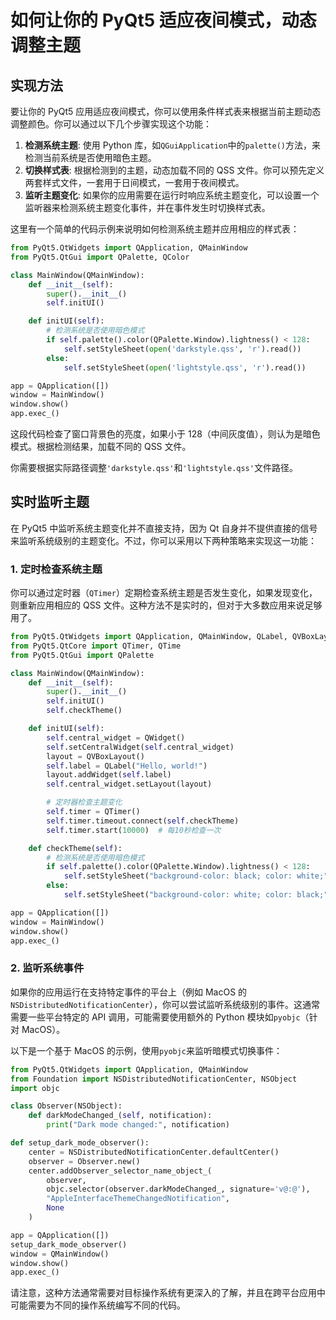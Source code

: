 # 如何让你的 PyQt5 适应夜间模式，动态调整主题

## 实现方法

要让你的 PyQt5 应用适应夜间模式，你可以使用条件样式表来根据当前主题动态调整颜色。你可以通过以下几个步骤实现这个功能：

1. **检测系统主题**: 使用 Python 库，如`QGuiApplication`中的`palette()`方法，来检测当前系统是否使用暗色主题。
2. **切换样式表**: 根据检测到的主题，动态加载不同的 QSS 文件。你可以预先定义两套样式文件，一套用于日间模式，一套用于夜间模式。
3. **监听主题变化**: 如果你的应用需要在运行时响应系统主题变化，可以设置一个监听器来检测系统主题变化事件，并在事件发生时切换样式表。

这里有一个简单的代码示例来说明如何检测系统主题并应用相应的样式表：

```python
from PyQt5.QtWidgets import QApplication, QMainWindow
from PyQt5.QtGui import QPalette, QColor

class MainWindow(QMainWindow):
    def __init__(self):
        super().__init__()
        self.initUI()

    def initUI(self):
        # 检测系统是否使用暗色模式
        if self.palette().color(QPalette.Window).lightness() < 128:
            self.setStyleSheet(open('darkstyle.qss', 'r').read())
        else:
            self.setStyleSheet(open('lightstyle.qss', 'r').read())

app = QApplication([])
window = MainWindow()
window.show()
app.exec_()
```

这段代码检查了窗口背景色的亮度，如果小于 128（中间灰度值），则认为是暗色模式。根据检测结果，加载不同的 QSS 文件。

你需要根据实际路径调整`'darkstyle.qss'`和`'lightstyle.qss'`文件路径。

## 实时监听主题

在 PyQt5 中监听系统主题变化并不直接支持，因为 Qt 自身并不提供直接的信号来监听系统级别的主题变化。不过，你可以采用以下两种策略来实现这一功能：

### 1. 定时检查系统主题

你可以通过定时器（`QTimer`）定期检查系统主题是否发生变化，如果发现变化，则重新应用相应的 QSS 文件。这种方法不是实时的，但对于大多数应用来说足够用了。

```python
from PyQt5.QtWidgets import QApplication, QMainWindow, QLabel, QVBoxLayout, QWidget
from PyQt5.QtCore import QTimer, QTime
from PyQt5.QtGui import QPalette

class MainWindow(QMainWindow):
    def __init__(self):
        super().__init__()
        self.initUI()
        self.checkTheme()

    def initUI(self):
        self.central_widget = QWidget()
        self.setCentralWidget(self.central_widget)
        layout = QVBoxLayout()
        self.label = QLabel("Hello, world!")
        layout.addWidget(self.label)
        self.central_widget.setLayout(layout)

        # 定时器检查主题变化
        self.timer = QTimer()
        self.timer.timeout.connect(self.checkTheme)
        self.timer.start(10000)  # 每10秒检查一次

    def checkTheme(self):
        # 检测系统是否使用暗色模式
        if self.palette().color(QPalette.Window).lightness() < 128:
            self.setStyleSheet("background-color: black; color: white;")
        else:
            self.setStyleSheet("background-color: white; color: black;")

app = QApplication([])
window = MainWindow()
window.show()
app.exec_()
```

### 2. 监听系统事件

如果你的应用运行在支持特定事件的平台上（例如 MacOS 的`NSDistributedNotificationCenter`），你可以尝试监听系统级别的事件。这通常需要一些平台特定的 API 调用，可能需要使用额外的 Python 模块如`pyobjc`（针对 MacOS）。

以下是一个基于 MacOS 的示例，使用`pyobjc`来监听暗模式切换事件：

```python
from PyQt5.QtWidgets import QApplication, QMainWindow
from Foundation import NSDistributedNotificationCenter, NSObject
import objc

class Observer(NSObject):
    def darkModeChanged_(self, notification):
        print("Dark mode changed:", notification)

def setup_dark_mode_observer():
    center = NSDistributedNotificationCenter.defaultCenter()
    observer = Observer.new()
    center.addObserver_selector_name_object_(
        observer,
        objc.selector(observer.darkModeChanged_, signature='v@:@'),
        "AppleInterfaceThemeChangedNotification",
        None
    )

app = QApplication([])
setup_dark_mode_observer()
window = QMainWindow()
window.show()
app.exec_()
```

请注意，这种方法通常需要对目标操作系统有更深入的了解，并且在跨平台应用中可能需要为不同的操作系统编写不同的代码。

